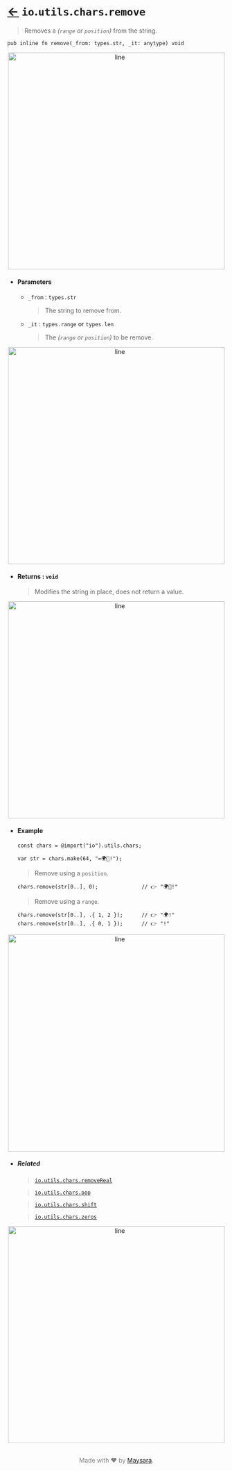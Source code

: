 # [←](../readme.md) `io`.`utils`.`chars`.`remove`

> Removes a _(`range` or `position`)_ from the string.

```zig
pub inline fn remove(_from: types.str, _it: anytype) void
```


<div align="center">
<img src="https://raw.githubusercontent.com/Super-ZIG/io/refs/heads/main/docs/dist/img/md/line.png" alt="line" style="width:500px;"/>
</div>

- #### Parameters

    - `_from` : `types.str`

        > The string to remove from.


    - `_it` : `types.range` or `types.len`

        > The _(`range` or `position`)_ to be remove.


<div align="center">
<img src="https://raw.githubusercontent.com/Super-ZIG/io/refs/heads/main/docs/dist/img/md/line.png" alt="line" style="width:500px;"/>
</div>

- #### Returns : `void`

    > Modifies the string in place, does not return a value.

<div align="center">
<img src="https://raw.githubusercontent.com/Super-ZIG/io/refs/heads/main/docs/dist/img/md/line.png" alt="line" style="width:500px;"/>
</div>

- #### Example

    ```zig
    const chars = @import("io").utils.chars;
    ```

    ```zig
    var str = chars.make(64, "=🌍🌟!");
    ```

    > Remove using a `position`.

    ```zig
    chars.remove(str[0..], 0);              // 👉 "🌍🌟!"
    ```

    > Remove using a `range`.

    ```zig
    chars.remove(str[0..], .{ 1, 2 });      // 👉 "🌍!"
    chars.remove(str[0..], .{ 0, 1 });      // 👉 "!"
    ```

<div align="center">
<img src="https://raw.githubusercontent.com/Super-ZIG/io/refs/heads/main/docs/dist/img/md/line.png" alt="line" style="width:500px;"/>
</div>

- ##### Related

  > [`io.utils.chars.removeReal`](./removeReal.md)

  > [`io.utils.chars.pop`](./pop.md)

  > [`io.utils.chars.shift`](./shift.md)

  > [`io.utils.chars.zeros`](./zeros.md)


<div align="center">
<img src="https://raw.githubusercontent.com/Super-ZIG/io/refs/heads/main/docs/dist/img/md/line.png" alt="line" style="width:500px;"/>
</div>

<p align="center" style="color:grey;"><br />Made with ❤️ by <a href="http://github.com/maysara-elshewehy" target="blank">Maysara</a>.</p>